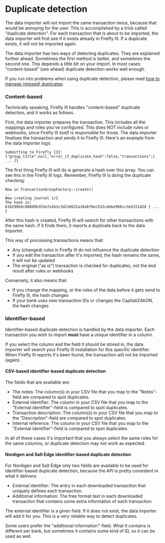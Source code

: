 # Duplicate detection

The data importer will not import the same transaction twice, because that would be annoying for the user. This is accomplished by a trick called "duplicate detection". For each transaction that is about to be imported, the data importer will first see if it exists already in Firefly III. If a duplicate exists, it will not be imported again.

The data importer has two ways of detecting duplicates. They are explained further ahead. Sometimes the first method is better, and sometimes the second one. This depends a little bit on your import. In most cases "content-based" (see ahead) duplicate detection works well enough.

If you run into problems when using duplicate detection, please read [how to manage (missed) duplicates](../../how-to/data-importer/import/duplicates.md).

### Content-based

Technically speaking, Firefly III handles "content-based" duplicate detection, and it works as follows.

First, the data importer prepares the transaction. This includes all the mappings and roles you've configured. This does NOT include rules or webhooks, since Firefly III itself is responsible for those. The data importer finalises the transaction and sends it to Firefly III. Here's an example from the data importer logs:

```
Submitting to Firefly III: {"group_title":null,"error_if_duplicate_hash":false,"transactions":[ ... ]} 
```

The first thing Firefly III will do is generate a hash over this array. You can see this in the Firefly III logs. Remember, Firefly III is doing the duplicate checking:

```
Now in TransactionGroupFactory::create()
...  
Now creating journal 1/1  
The hash is: 616290b9c880d9b353e7a1b1c3d23d622a10abf6ec532cdebe966cc3e5151d2d { ... }
```

After this hash is created, Firefly III will search for other transactions with the same hash. If it finds them, it reports a duplicate back to the data importer.

This way of processing transactions means that:

- Any (changed) rules in Firefly III do not influence the duplicate detection
- If you edit the transaction after it's imported, the hash remains the same, it will not be updated
- The original ("as is") transaction is checked for duplicates, not the end result after rules or webhooks

Conversely, it also means that:

- If you change the mapping, or the roles of the data before it gets send to Firefly III, the hash changes
- If your bank uses new transaction IDs or changes the CapItaliZAtiON, the hash changes

### Identifier-based

Identifier-based duplicate detection is handled by the data importer. Each transaction you wish to import **must** have a unique identifier in a column.

If you select the column and the field it should be stored in, the data importer will search your Firefly III installation for this specific identifier. When Firefly III reports it's been found, the transaction will not be imported (again). 

#### CSV-based identifier-based duplicate detection

The fields that are available are:

* The notes: The column(s) in your CSV file that you map to the "Notes"-field are compared to spot duplicates.
* External identifier: The column in your CSV file that you map to the "External identifier"-field is compared to spot duplicates.
* Transaction description: The column(s) in your CSV file that you map to the "Description"-field are compared to spot duplicates.
* Internal reference: The column in your CSV file that you map to the "External identifier"-field is compared to spot duplicates.

In all of these cases it's important that you always select the same roles for the same columns, or duplicate detection may not work as expected.


#### Nordigen and Salt Edge identifier-based duplicate detection

For Nordigen and Salt Edge only two fields are available to be used for identifier-based duplicate detection, because the API is pretty consistent in what it delivers:

* External identifier: The entry in each downloaded transaction that uniquely defines each transaction. 
* Additional information: The free format text in each downloaded transaction that contains some extra information of each transaction. 

The external identifier is a given field. If it does not exist, the data importer will add it for you. This is a very reliable way to detect duplicates.

Some users prefer the "additional information"-field. What it contains is different per bank, but sometimes it contains some kind of ID, so it can be used as well.
